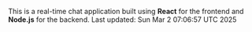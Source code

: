 This is a real-time chat application built using **React** for the frontend and **Node.js** for the backend.
Last updated: Sun Mar  2 07:06:57 UTC 2025
